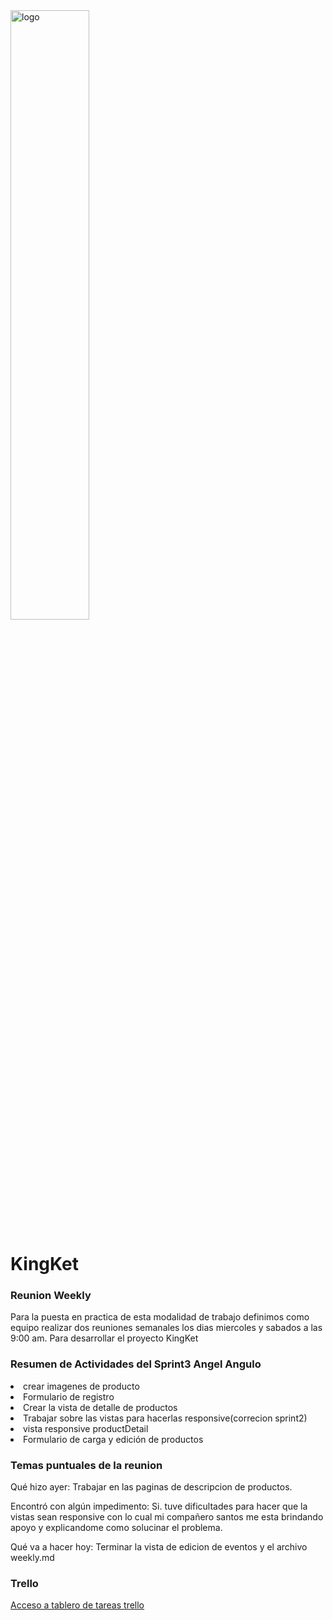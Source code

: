 <img src="/static/images/kingketLogo.jpg" alt="logo" width=50% text-align=center>
<h1 color=#F8D12F>KingKet</h1>

<h3 text-align=center>Reunion Weekly</h3>

<p>Para la puesta en practica de esta modalidad de trabajo definimos como equipo realizar dos reuniones semanales los dias miercoles y sabados a las 9:00 am. Para desarrollar el proyecto KingKet</p>

<h3 text-align=center>Resumen de Actividades del Sprint3 Angel Angulo</h3>

<lu>
<li>crear imagenes de producto</li>
<li>Formulario de registro</li>
<li>Crear la vista de detalle de productos</li>
<li>Trabajar sobre las vistas para hacerlas responsive(correcion sprint2)</li>
<li>vista responsive productDetail</li>
<li>Formulario de carga y edición de productos</li>
</lu>

<h3 text-align=center>Temas puntuales de la reunion</h3>


<p>Qué hizo ayer: Trabajar en las paginas de descripcion de productos.</p>

<p>Encontró con algún impedimento: Si. tuve dificultades para hacer que la vistas sean responsive con lo cual mi compañero santos me esta brindando apoyo y explicandome como solucinar el problema.</p>

<p>Qué va a hacer hoy: Terminar la vista de edicion de eventos y el archivo weekly.md</p>


<h3>Trello</h3>
<a href="https://trello.com/b/ZQu5T9mm/proyecto-integrador-e-commerce-kingtek">Acceso a tablero de tareas trello</a>


